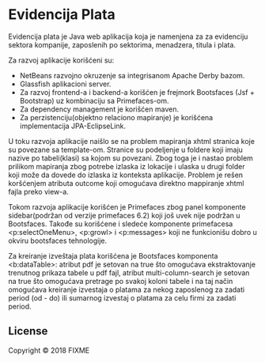 # Evidencija Plata #

Evidencija plata je Java web aplikacija koja je namenjena za za evidenciju sektora kompanije, zaposlenih po sektorima, menadzera, titula  i plata.

Za razvoj aplikacije korišćeni su:

-  NetBeans razvojno okruzenje sa integrisanom Apache Derby bazom.
-  Glassfish aplikacioni server.
- Za razvoj frontend-a i backend-a korišćen je frejmork  Bootsfaces (Jsf + Bootstrap) uz kombinaciju sa Primefaces-om.
- Za dependency management je korišćen maven.
- Za perzistenciju(objektno relaciono mapiranje) je korišćena implementacija JPA-EclipseLink.

U toku razvoja aplikacije naišlo se na problem mapiranja xhtml stranica koje su povezane sa template-om. Stranice su podeljenje u foldere koji imaju nazive po tabeli(klasi) sa kojom su povezani. Zbog toga je i nastao problem prilikom mapiranja zbog potrebe izlaska iz lokacije i ulaska u drugi folder koji može da dovede do izlaska iz konteksta aplikacije. Problem je rešen koršćenjem atributa outcome  koji omogućava direktno mappiranje xhtml fajla preko view-a.

Tokom razvoja aplikacije korišćen je Primefaces  zbog panel komponente sidebar(podržan od verzije primefaces 6.2) koji još uvek nije podržan u Bootsfaces. Takođe su korišćene i sledeće komponente primefacesa <p:selectOneMenu>, <p:growl> i <p:messages> koji ne funkcionišu dobro u okviru bootsfaces tehnologije.

Za kreiranje izveštaja plata korišćena je  Bootsfaces komponenta <b:dataTable>: atribut pdf je setovan na true što omogućava ekstraktovanje trenutnog prikaza tabele u pdf fajl,  atribut multi-column-search je setovan na true što omogućava pretrage po svakoj koloni tabele i na taj način omogućava   kreiranje izvestaja o platama za nekog zaposlenog za zadati period (od - do) ili sumarnog izvestaj o platama za celu firmi za zadati period.




## License

Copyright © 2018 FIXME


